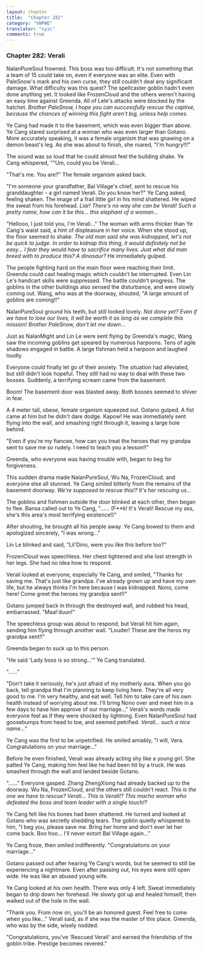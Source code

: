 ```yaml
---
layout: chapter
title:  "Chapter 282"
category: "VWPWE"
translator: "syzc"
comments: true
---
```


### Chapter 282: Verali

NalanPureSoul frowned. This boss was too difficult. It's not something that a team of 15 could take on, even if everyone was an elite. Even with PaleSnow's mark and his own curse, they still couldn't deal any significant damage. What difficulty was this quest? The spellcaster goblin hadn't even done anything yet. It looked like FrozenCloud and the others weren't having an easy time against Greenda. All of Lele's attacks were blocked by the hatchet. *Brother PaleSnow, I hope you can successfully rescue the captive, because the chances of winning this fight aren't big, unless help comes.*

Ye Cang had made it to the basement, which was even bigger than above. Ye Cang stared surprised at a woman who was even larger than Gotano. More accurately speaking, it was a female organism that was gnawing on a demon beast's leg. As she was about to finish, she roared, "I'm hungry!!!"

The sound was so loud that he could almost feel the building shake. Ye Cang whispered, ""Um, could you be Verali...

"That's me. You are?" The female organism asked back.

"I'm someone your grandfather, Bal Village's chief, sent to rescue his granddaughter - a girl named Verali. Do you know her?" Ye Cang asked, feeling shaken. The image of a frail little girl in his mind shattered. He wiped the sweat from his forehead. *Liar! There's no way she can be Verali! Such a pretty name, how can it be this... this elephant of a woman...*

"Hellooo, I just told you, I'm Verali..." The woman with arms thicker than Ye Cang's waist said, a hint of displeasure in her voice. When she stood up, the floor seemed to shake. *The old man said she was kidnapped, let's not be quick to judge. In order to kidnap this thing, it would definitely not be easy... I fear they would have to sacrifice many lives. Just what did man breed with to produce this? A dinosaur?* He immediately gulped.

The people fighting hard on the main floor were reaching their limit. Greenda could cast healing magic which couldn't be interrupted. Even Lin Le's handcart skills were suppressed. The battle couldn't progress. The goblins in the other buildings also sensed the disturbance, and were slowly coming out. Wang, who was at the doorway, shouted, "A large amount of goblins are coming!!"

NalanPureSoul ground his teeth, but still looked lovely. *Not done yet? Even if we have to lose our lives, it will be worth it as long as we complete this mission! Brother PaleSnow, don't let me down...*

Just as NalanMight and Lin Le were sent flying by Greenda's magic, Wang saw the incoming goblins get speared by numerous harpoons. Tens of agile shadows engaged in battle. A large fishman held a harpoon and laughed loudly.

Everyone could finally let go of their anxiety. The situation had alleviated, but still didn't look hopeful. They still had no way to deal with these two bosses. Suddenly, a terrifying scream came from the basement.

Boom! The basement door was blasted away. Both bosses seemed to shiver in fear.

A 4 meter tall, obese, female organism squeezed out. Gotano gulped. A fist came at him but he didn't dare dodge. Kapow! He was immediately sent flying into the wall, and smashing right through it, leaving a large hole behind.

"Even if you're my fiancee, how can you treat the heroes that my grandpa sent to save me so rudely. I need to teach you a lesson!!" 

Greenda, who everyone was having trouble with, began to beg for forgiveness. 

This sudden drama made NalanPureSoul, Wu Na, FrozenCloud, and everyone else all stunned. Ye Cang smiled bitterly from the remains of the basement doorway. *We're supposed to rescue this!? It's her rescuing us...*

The goblins and fishmen outside the door blinked at each other, then began to flee. Bansa called out to Ye Cang, "...... (F\*\*k! It's Verali! Rescue my ass, she's this area's most terrifying existence!)"

After shouting, he brought all his people away. Ye Cang bowed to them and apologized sincerely, "I was wrong..."

Lin Le blinked and said, "Lil'Dino, were you like this before too?"

FrozenCloud was speechless. Her chest tightened and she lost strength in her legs. She had no idea how to respond.

Verali looked at everyone, especially Ye Cang, and smiled, "Thanks for saving me. That's just like grandpa. I've already grown up and have my own life, but he always thinks I'm here because I was kidnapped. Nono, come here! Come greet the heroes my grandpa sent!!"

Gotano jumped back in through the destroyed wall, and rubbed his head, embarrassed. "Maal'duun!"

The speechless group was about to respond, but Verali hit him again, sending him flying through another wall. "Louder! These are the heros my grandpa sent!!"

Greenda began to suck up to this person.

"He said 'Lady boss is so strong...'" Ye Cang translated.

"......"

"Don't take it seriously, he's just afraid of my motherly aura. When you go back, tell grandpa that I'm planning to keep living here. They're all very good to me. I'm very healthy, and eat well. Tell him to take care of his own health instead of worrying about me. I'll bring Nono over and meet him in a few days to have him approve of our marriage..." Verali's words made everyone feel as if they were shocked by lightning. Even NalanPureSoul had goosebumps from head to toe, and seemed petrified. *Verali... such a nice name..."*

Ye Cang was the first to be unpetrified. He smiled amiably, "I will, Vera. Congratulations on your marriage..."

Before he even finished, Verali was already acting shy like a young girl. She patted Ye Cang, making him feel like he had been hit by a truck. He was smashed through the wall and landed beside Gotano.

"......" Everyone gasped. Zhang ZhengXiong had already backed up to the doorway. Wu Na, FrozenCloud, and the others still couldn't react. *This is the one we have to rescue? Verali... This is Verali!? This macho woman who defeated the boss and team leader with a single touch!?*

Ye Cang felt like his bones had been shattered. He turned and looked at Gotano who was secretly shedding tears. The goblin quietly whispered to him, "I beg you, please save me. Bring her home and don't ever let her come back. Boo hoo... I'll never extort Bal Village again..." 

Ye Cang froze, then smiled indifferently. "Congratulations on your marriage..."

Gotano passed out after hearing Ye Cang's words, but he seemed to still be experiencing a nightmare. Even after passing out, his eyes were still open wide. He was like an abused young wife.

Ye Cang looked at his own health. There was only 4 left. Sweat immediately began to drip down her forehead. He slowly got up and healed himself, then walked out of the hole in the wall.

"Thank you. From now on, you'll be an honored guest. Feel free to come when you like..." Verali said, as if she was the master of this place. Greenda, who was by the side, wisely nodded.

"Congratulations, you've 'Rescued Verali' and earned the friendship of the goblin tribe. Prestige becomes revered."
